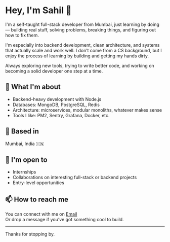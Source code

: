 # Hey, I'm Sahil 👋

I'm a self-taught full-stack developer from Mumbai, just learning by doing — building real stuff, solving problems, breaking things, and figuring out how to fix them.

I'm especially into backend development, clean architecture, and systems that actually scale and work well. I don’t come from a CS background, but I enjoy the process of learning by building and getting my hands dirty.

Always exploring new tools, trying to write better code, and working on becoming a solid developer one step at a time.

## 🌱 What I'm about
- Backend-heavy development with Node.js
- Databases: MongoDB, PostgreSQL, Redis
- Architecture: microservices, modular monoliths, whatever makes sense
- Tools I like: PM2, Sentry, Grafana, Docker, etc.

## 📍 Based in
Mumbai, India 🇮🇳

## 🤝 I'm open to
- Internships
- Collaborations on interesting full-stack or backend projects
- Entry-level opportunities

## 📫 How to reach me
You can connect with me on [Email](sahilyatam9@gmail.com)  
Or drop a message if you’ve got something cool to build.

---

Thanks for stopping by.

